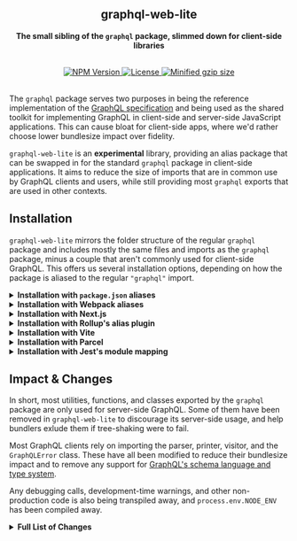<div align="center">
  <h2 align="center">graphql-web-lite</h2>
  <p align="center"><strong>The small sibling of the <code>graphql</code> package, slimmed down for client-side libraries</strong></p>
  <br />
  <a href="https://npmjs.com/package/graphql-web-lite">
    <img alt="NPM Version" src="https://img.shields.io/npm/v/graphql-web-lite.svg" />
  </a>
  <a href="https://npmjs.com/package/use-interactions">
    <img alt="License" src="https://img.shields.io/npm/l/graphql-web-lite.svg" />
  </a>
  <a href="https://bundlephobia.com/result?p=graphql-web-lite">
    <img alt="Minified gzip size" src="https://img.shields.io/bundlephobia/minzip/graphql-web-lite.svg?label=gzip%20size" />
  </a>
  <br />
  <br />
</div>

The `graphql` package serves two purposes in being the reference implementation of the
[GraphQL specification](https://spec.graphql.org/) and being used as the shared toolkit
for implementing GraphQL in client-side and server-side JavaScript applications. This
can cause bloat for client-side apps, where we'd rather choose lower bundlesize impact
over fidelity.

`graphql-web-lite` is an **experimental** library, providing an alias package that can
be swapped in for the standard `graphql` package in client-side applications.
It aims to reduce the size of imports that are in common use by GraphQL clients and
users, while still providing most `graphql` exports that are used in other contexts.

## Installation

`graphql-web-lite` mirrors the folder structure of the regular `graphql` package and
includes mostly the same files and imports as the `graphql` package, minus a couple
that aren't commonly used for client-side GraphQL.
This offers us several installation options, depending on how the package is aliased
to the regular `"graphql"` import.

<details>
<summary><strong>Installation with <code>package.json</code> aliases</strong></summary>

When your dependencies and `node_modules` folder isn't used by a _GraphQL server_ and
only used by a _GraphQL clients_, you can use a quick and easy npm installation alias.
In your `package.json` file you can define your `graphql` installation to use
`graphql-web-lite` instead, which is supported by both Yarn and npm:

```diff
{
  "dependencies": {
-    "graphql": "^15.5.0"
+    "graphql": "npm:graphql-web-lite@^15.5.1000"
  }
}
```

Alternatively, you can run an installation command to alias the package:<br />

```sh
npm install --save graphql@npm:graphql-web-lite
# or
yarn add graphql@npm:graphql-web-lite
```

When this isn't suitable — for instance, because the same dependencies are shared
with an API or server-side GraphQL consumer, or you're working inside a monorepo —
you can try one of the other aliasing techniques below.

</details>

<details>
<summary><strong>Installation with Webpack aliases</strong></summary>

First, we'll need to install `graphql-web-lite` _alongside_ the regular `graphql`
package.

```sh
npm install --save graphql-web-lite
# or
yarn add graphql-web-lite
```

To alias a package in Webpack, an entry must be added to your Webpack
configuration's `resolve.alias` section. Depending on your implementation,
the configuration may already contain some keys inside `resolve.alias`, and
you'd want to add another entry for `"graphql"`.

```js
const webpackConfig = {
  // ...
  resolve: {
    alias: {
      graphql: 'graphql-web-lite',
    },
  },
};
```

</details>

<details>
<summary><strong>Installation with Next.js</strong></summary>

First, we'll need to install `graphql-web-lite` _alongside_ the regular `graphql`
package.

```sh
npm install --save graphql-web-lite
# or
yarn add graphql-web-lite
```

In your [Next.js configuration file](https://nextjs.org/docs/api-reference/next.config.js/introduction),
under `next.config.js`, you can add an additional `webpack()` function that is
able to modify Next's Webpack configuration to add an alias for `graphql`.

```js
module.exports = {
  webpack(config, { isServer }) {
    if (!isServer) {
      config.resolve.alias = {
        ...config.resolve.alias,
        graphql: 'graphql-web-lite',
      };
    }
    return config;
  },
};
```

Here we're also ensuring that the alias isn't applied on the server-side, in case
an API route is using `graphql` for a server-side GraphQL schema.

</details>

<details>
<summary><strong>Installation with Rollup's alias plugin</strong></summary>

First, we'll need to install `graphql-web-lite` _alongside_ the regular `graphql`
package.

```sh
npm install --save graphql-web-lite
# or
yarn add graphql-web-lite
```

In Rollup, the easiest way to add a new alias is to use `@rollup/plugin-alias`.
We'll have to install this plugin and ensure that every import and deep import
to `graphql` is aliased to `graphql-web-lite`.

Any Rollup-based build will fail when the import name of the package does not
match the `name` field in the module's `package.json` file, so this step is
necessary.

```js
import alias from '@rollup/plugin-alias';

module.exports = {
  plugins: [
    alias({
      entries: [{ find: 'graphql', replacement: 'graphql-web-lite' }],
    }),
  ],
};
```

</details>

<details>
<summary><strong>Installation with Vite</strong></summary>

First, we'll need to install `graphql-web-lite` _alongside_ the regular `graphql`
package.

```sh
npm install --save graphql-web-lite
# or
yarn add graphql-web-lite
```

In your [Vite configuration file](https://vitejs.dev/config/#config-file-resolving)
you may add a new entry for its `resolve.alias` entries. This entry works the same
as Rollup's alias plugin.

```js
import { defineConfig } from 'vite';

export default defineConfig({
  resolve: {
    alias: {
      graphql: 'graphql-web-lite',
    },
  },
});
```

Here we're also ensuring that the alias isn't applied on the server-side, in case
an API route is using `graphql` for a server-side GraphQL schema.

</details>

<details>
<summary><strong>Installation with Parcel</strong></summary>

First, we'll need to install `graphql-web-lite` _alongside_ the regular `graphql`
package.

```sh
npm install --save graphql-web-lite
# or
yarn add graphql-web-lite
```

In Parcel, we can add an entry in our `package.json` file for an alias. Specifically,
the `alias` property may contain an object that maps packages to their aliases.

```diff
{
  "alias": {
+    "graphql": "graphql-web-lite"
  }
}
```

</details>

<details>
<summary><strong>Installation with Jest's module mapping</strong></summary>

First, we'll need to install `graphql-web-lite` _alongside_ the regular `graphql`
package.

```sh
npm install --save graphql-web-lite
# or
yarn add graphql-web-lite
```

Jest allows any module names to be remapped using regular expression-based
mappings. In your Jest config you'll need to add an entry for `graphql` that
remaps all imports and deep imports to `graphql-web-lite`.

```json
{
  "moduleNameMapper": {
    "graphql(.*)": "graphql-web-lite$1"
  }
}
```

</details>

## Impact & Changes

In short, most utilities, functions, and classes exported by the `graphql`
package are only used for server-side GraphQL. Some of them have been removed
in `graphql-web-lite` to discourage its server-side usage, and help bundlers
exlude them if tree-shaking were to fail.

Most GraphQL clients rely on importing the parser, printer, visitor, and the
`GraphQLError` class. These have all been modified to reduce their bundlesize
impact and to remove any support for
[GraphQL's schema language and type system](https://spec.graphql.org/June2018/#sec-Type-System).

Any debugging calls, development-time warnings, and other non-production code
is also being transpiled away, and `process.env.NODE_ENV` has been compiled
away.

<details>
<summary><strong>Full List of Changes</strong></summary>

| Export                     | Changes     | Notes                                                               |
| -------------------------- | ----------- | ------------------------------------------------------------------- |
| `getVisitFn`               | _unchanged_ | n/a                                                                 |
| `visitInParallel`          | _unchanged_ | n/a                                                                 |
| `BREAK`                    | _unchanged_ | n/a                                                                 |
| `visit`                    | _modified_  | works recursively and does not detect invalid AST nodes             |
| `print`                    | _modified_  | won't output any schema nodes and does not detect invalid AST nodes |
| `printLocation`            | _modified_  | won't output source snippets                                        |
| `printSourceLocation`      | _modified_  | won't output source snippets                                        |
| `parse`                    | _modified_  | won't parse schema nodes or throw precise syntax errors             |
| `parseType`                | _modified_  | won't throw precise syntax errors                                   |
| `parseValue`               | _modified_  | won't throw precise syntax errors                                   |
| `GraphQLError`             | _modified_  | doesn't handle locations and Error stacks                           |
| `syntaxError`              | _removed_   | n/a                                                                 |
| `printType`                | _removed_   | n/a                                                                 |
| `printSchema`              | _removed_   | n/a                                                                 |
| `printIntrospectionSchema` | _removed_   | n/a                                                                 |
| `lexicographicSortSchema`  | _removed_   | n/a                                                                 |
| `isSchema`                 | _removed_   | n/a                                                                 |
| `isInterfaceType`          | _removed_   | n/a                                                                 |
| `getDescription`           | _removed_   | n/a                                                                 |
| `findDeprecatedUsages`     | _removed_   | n/a                                                                 |
| `buildSchema`              | _removed_   | n/a                                                                 |
| `buildASTSchema`           | _removed_   | n/a                                                                 |
| `assertSchema`             | _removed_   | n/a                                                                 |
| `assertInterfaceType`      | _removed_   | n/a                                                                 |
| `assertCompositeType`      | _removed_   | n/a                                                                 |
| `assertAbstractType`       | _removed_   | n/a                                                                 |
| `TokenKind`                | _removed_   | n/a                                                                 |
| `Token`                    | _removed_   | n/a                                                                 |
| `Lexer`                    | _removed_   | n/a                                                                 |
| `GraphQLUnionType`         | _removed_   | n/a                                                                 |
| `GraphQLInterfaceType`     | _removed_   | n/a                                                                 |
| `GraphQLInputObjectType`   | _removed_   | n/a                                                                 |

</details>
